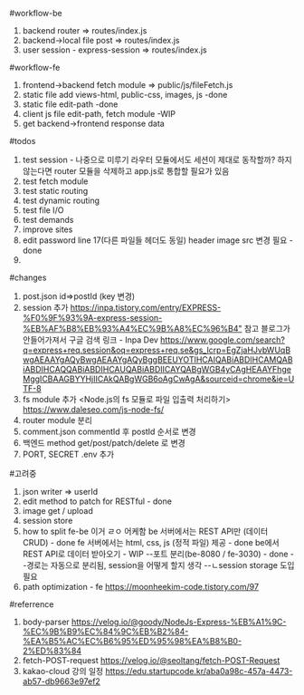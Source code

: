 #workflow-be
1. backend router => routes/index.js
2. backend->local file post => routes/index.js
3. user session - express-session => routes/index.js

#workflow-fe
1. frontend->backend fetch module => public/js/fileFetch.js
2. static file add views-html, public-css, images, js -done
3. static file edit-path -done
4. client js file edit-path, fetch module -WIP
5. get backend->frontend response data

#todos
1. test session - 나중으로 미루기
라우터 모듈에서도 세션이 제대로 동작할까?
하지 않는다면 router 모듈을 삭제하고 app.js로 통합할 필요가 있음
2. test fetch module
3. test static routing
4. test dynamic routing
5. test file I/O
6. test demands
7. improve sites
8. edit password line 17(다른 파일들 헤더도 동일) header image src 변경 필요 -done
9. 

#changes
1. post.json id=>postId (key 변경)
2. session 추가
<https://inpa.tistory.com/entry/EXPRESS-%F0%9F%93%9A-express-session-%EB%AF%B8%EB%93%A4%EC%9B%A8%EC%96%B4">
참고 블로그가 안들어가져서 구글 검색 링크 - Inpa Dev
<https://www.google.com/search?q=express+req.session&oq=express+req.se&gs_lcrp=EgZjaHJvbWUqBwgAEAAYgAQyBwgAEAAYgAQyBggBEEUYOTIHCAIQABiABDIHCAMQABiABDIHCAQQABiABDIHCAUQABiABDIICAYQABgWGB4yCAgHEAAYFhgeMggICBAAGBYYHjIICAkQABgWGB6oAgCwAgA&sourceid=chrome&ie=UTF-8>
3. fs module 추가
<Node.js의 fs 모듈로 파일 입출력 처리하기>
<https://www.daleseo.com/js-node-fs/>
4. router module 분리
5. comment.json commentId 후 postId 순서로 변경
6. 백엔드 method get/post/patch/delete 로 변경
7. PORT, SECRET .env 추가


#고려중
1. json writer => userId
2. edit method to patch for RESTful - done
3. image get / upload
4. session store
5. how to split fe-be
이거 ㄹㅇ 어케함
be 서버에서는 REST API만 (데이터 CRUD) - done
fe 서버에서는 html, css, js (정적 파일) 제공 - done
be에서 REST API로 데이터 받아오기 - WIP
--포트 분리(be-8080 / fe-3030) - done
--경로는 자동으로 분리됨, session을 어떻게 할지 생각
--ㄴsession storage 도입 필요
6. path optimization - fe
<https://moonheekim-code.tistory.com/97>

#referrence
1. body-parser
<https://velog.io/@goody/NodeJs-Express-%EB%A1%9C-%EC%9B%B9%EC%84%9C%EB%B2%84-%EA%B5%AC%EC%B6%95%ED%95%98%EA%B8%B0-2%ED%83%84>
2. fetch-POST-request
<https://velog.io/@seoltang/fetch-POST-Request>
3. kakao-cloud 강의 일정
<https://edu.startupcode.kr/aba0a98c-457a-4473-ab57-db9663e97ef2>